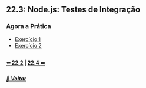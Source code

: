 ## 22.3: Node.js: Testes de Integração

### Agora a Prática
- [Exercício 1](https://github.com/nnnnadia/trybe-exercicios/commit/3cf4316c7af7849e057972538be2bd8efd523506#comments)
- [Exercício 2](https://github.com/nnnnadia/trybe-exercicios/commit/3c0e4e12dc896caf6fb3ee12c66278ba3bfbe672#comments)

## 

#### [:arrow_left: 22.2](../../dia22-2/X-agora-a-pratica/exercicios.md#221-nodejs-runtime-assíncrono) | [22.4 :arrow_right:](../../dia22-4/X-agora-a-pratica/exercicios.md)

##### [:rocket: Voltar](https://github.com/nnnnadia/trybe-exercicios/blob/main/README.md#bloco-22-introdu%C3%A7%C3%A3o-ao-desenvolvimento-web-com-nodejs)
